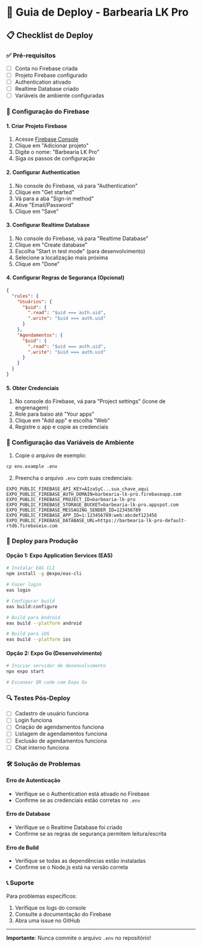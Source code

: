 # 🚀 Guia de Deploy - Barbearia LK Pro

## 📋 Checklist de Deploy

### ✅ Pré-requisitos
- [ ] Conta no Firebase criada
- [ ] Projeto Firebase configurado
- [ ] Authentication ativado
- [ ] Realtime Database criado
- [ ] Variáveis de ambiente configuradas

### 🔧 Configuração do Firebase

#### 1. Criar Projeto Firebase
1. Acesse [Firebase Console](https://console.firebase.google.com/)
2. Clique em "Adicionar projeto"
3. Digite o nome: "Barbearia LK Pro"
4. Siga os passos de configuração

#### 2. Configurar Authentication
1. No console do Firebase, vá para "Authentication"
2. Clique em "Get started"
3. Vá para a aba "Sign-in method"
4. Ative "Email/Password"
5. Clique em "Save"

#### 3. Configurar Realtime Database
1. No console do Firebase, vá para "Realtime Database"
2. Clique em "Create database"
3. Escolha "Start in test mode" (para desenvolvimento)
4. Selecione a localização mais próxima
5. Clique em "Done"

#### 4. Configurar Regras de Segurança (Opcional)
```json
{
  "rules": {
    "Usuários": {
      "$uid": {
        ".read": "$uid === auth.uid",
        ".write": "$uid === auth.uid"
      }
    },
    "Agendamentos": {
      "$uid": {
        ".read": "$uid === auth.uid",
        ".write": "$uid === auth.uid"
      }
    }
  }
}
```

#### 5. Obter Credenciais
1. No console do Firebase, vá para "Project settings" (ícone de engrenagem)
2. Role para baixo até "Your apps"
3. Clique em "Add app" e escolha "Web"
4. Registre o app e copie as credenciais

### 🔐 Configuração das Variáveis de Ambiente

1. Copie o arquivo de exemplo:
```bash
cp env.example .env
```

2. Preencha o arquivo `.env` com suas credenciais:
```env
EXPO_PUBLIC_FIREBASE_API_KEY=AIzaSyC...sua_chave_aqui
EXPO_PUBLIC_FIREBASE_AUTH_DOMAIN=barbearia-lk-pro.firebaseapp.com
EXPO_PUBLIC_FIREBASE_PROJECT_ID=barbearia-lk-pro
EXPO_PUBLIC_FIREBASE_STORAGE_BUCKET=barbearia-lk-pro.appspot.com
EXPO_PUBLIC_FIREBASE_MESSAGING_SENDER_ID=123456789
EXPO_PUBLIC_FIREBASE_APP_ID=1:123456789:web:abcdef123456
EXPO_PUBLIC_FIREBASE_DATABASE_URL=https://barbearia-lk-pro-default-rtdb.firebaseio.com
```

### 📱 Deploy para Produção

#### Opção 1: Expo Application Services (EAS)
```bash
# Instalar EAS CLI
npm install -g @expo/eas-cli

# Fazer login
eas login

# Configurar build
eas build:configure

# Build para Android
eas build --platform android

# Build para iOS
eas build --platform ios
```

#### Opção 2: Expo Go (Desenvolvimento)
```bash
# Iniciar servidor de desenvolvimento
npx expo start

# Escanear QR code com Expo Go
```

### 🔍 Testes Pós-Deploy

- [ ] Cadastro de usuário funciona
- [ ] Login funciona
- [ ] Criação de agendamentos funciona
- [ ] Listagem de agendamentos funciona
- [ ] Exclusão de agendamentos funciona
- [ ] Chat interno funciona

### 🛠️ Solução de Problemas

#### Erro de Autenticação
- Verifique se o Authentication está ativado no Firebase
- Confirme se as credenciais estão corretas no `.env`

#### Erro de Database
- Verifique se o Realtime Database foi criado
- Confirme se as regras de segurança permitem leitura/escrita

#### Erro de Build
- Verifique se todas as dependências estão instaladas
- Confirme se o Node.js está na versão correta

### 📞 Suporte

Para problemas específicos:
1. Verifique os logs do console
2. Consulte a documentação do Firebase
3. Abra uma issue no GitHub

---

**Importante**: Nunca commite o arquivo `.env` no repositório! 